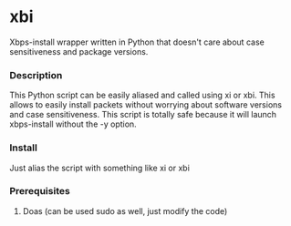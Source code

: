 # xbi
Xbps-install wrapper written in Python that doesn't care about case sensitiveness and package versions.

### Description
This Python script can be easily aliased and called using xi or xbi. This allows to easily install packets without worrying about software versions and case sensitiveness. This script is totally safe because it will launch xbps-install without the -y option.

### Install
Just alias the script with something like xi or xbi

### Prerequisites
1. Doas (can be used sudo as well, just modify the code)
